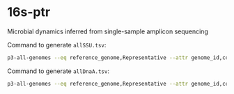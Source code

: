 # 16s-ptr
Microbial dynamics inferred from single-sample amplicon sequencing

Command to generate `allSSU.tsv`:
```bash
p3-all-genomes --eq reference_genome,Representative --attr genome_id,contigs,genome_length | p3-get-genome-features --col 1 --eq feature_type,rRNA --eq product,SSU --attr accession,start,end,strand,patric_id,na_sequence,na_sequence_md5,product > allSSU.tsv
```

Command to generate `allDnaA.tsv`:
```bash
p3-all-genomes --eq reference_genome,Representative --attr genome_id,contigs,genome_length | p3-get-genome-features --col 1 --eq product,dnaA --attr accession,start,end,strand,patric_id,na_sequence,na_sequence_md5,product > allDnaA.tsv
```